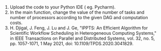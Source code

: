 1. Upload the code to your Python IDE ( eg. Pycharm).
2. In the main function, change the value of the number of tasks and number of processors according to the given DAG and computation costs.
3. H. Djigal, J. Feng, J. Lu and J. Ge, "IPPTS: An Efficient Algorithm for Scientific Workflow Scheduling in Heterogeneous Computing Systems," in IEEE Transactions on Parallel and Distributed Systems, vol. 32, no. 5, pp. 1057-1071, 1 May 2021, doi: 10.1109/TPDS.2020.3041829.
